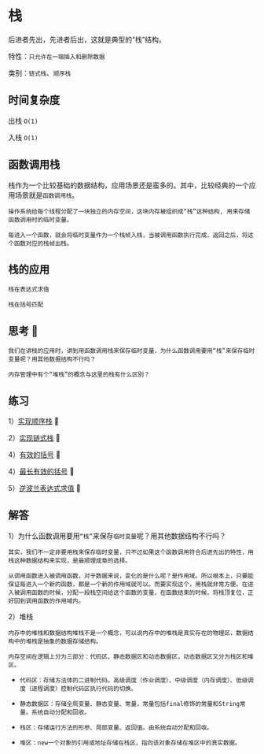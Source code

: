 # 栈

后进者先出，先进者后出，这就是典型的“栈”结构。

特性：`只允许在一端插入和删除数据`

类别：`链式栈`、`顺序栈`


## 时间复杂度

出栈  `O(1)`

入栈  `O(1)`


## 函数调用栈

栈作为一个比较基础的数据结构，应用场景还是蛮多的。其中，比较经典的一个应用场景就是`函数调用栈`。

`操作系统给每个线程分配了一块独立的内存空间，这块内存被组织成“栈”这种结构, 用来存储函数调用时的临时变量。`

`每进入一个函数，就会将临时变量作为一个栈帧入栈，当被调用函数执行完成，返回之后，将这个函数对应的栈帧出栈。`


## 栈的应用

`栈在表达式求值`

`栈在括号匹配`

## 思考 🤔

`我们在讲栈的应用时，讲到用函数调用栈来保存临时变量，为什么函数调用要用“栈”来保存临时变量呢？用其他数据结构不行吗？`

`内存管理中有个“堆栈”的概念与这里的栈有什么区别？`

## 练习

1）[实现顺序栈]() :apple:

2）[实现链式栈]() :apple:

4）[有效的括号](https://github.com/lzle/leetcode/tree/master/note/20) :green_apple:

4）[最长有效的括号](https://github.com/lzle/leetcode/tree/master/note/206) :apple:

5）[逆波兰表达式求值](https://github.com/lzle/leetcode/tree/master/note/150) :lemon:

## 解答

1）为什么函数调用要用`“栈”`来保存`临时变量`呢？用其他数据结构不行吗？

`其实，我们不一定非要用栈来保存临时变量，只不过如果这个函数调用符合后进先出的特性，用栈这种数据结构来实现，是最顺理成章的选择。`

`从调用函数进入被调用函数，对于数据来说，变化的是什么呢？是作用域。所以根本上，只要能保证每进入一个新的函数，都是一个新的作用域就可以。而要实现这个，用栈就非常方便。在进入被调用函数的时候，分配一段栈空间给这个函数的变量，在函数结束的时候，将栈顶复位，正好回到调用函数的作用域内。`


2）堆栈

`内存中的堆栈和数据结构堆栈不是一个概念，可以说内存中的堆栈是真实存在的物理区，数据结构中的堆栈是抽象的数据存储结构。`
 
`内存空间在逻辑上分为三部分：代码区、静态数据区和动态数据区，动态数据区又分为栈区和堆区。`
 
* `代码区：存储方法体的二进制代码。高级调度（作业调度）、中级调度（内存调度）、低级调度（进程调度）控制代码区执行代码的切换。`
 
* `静态数据区：存储全局变量、静态变量、常量，常量包括final修饰的常量和String常量。系统自动分配和回收。`
 
* `栈区：存储运行方法的形参、局部变量、返回值。由系统自动分配和回收。`
 
* `堆区：new一个对象的引用或地址存储在栈区，指向该对象存储在堆区中的真实数据。`